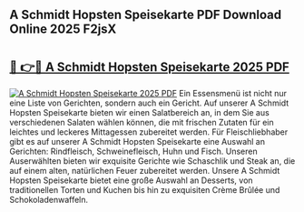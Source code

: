 ## A Schmidt Hopsten Speisekarte PDF Download Online 2025 F2jsX

# <h2><a href="http://gca6kjm.nevu.top/?p=A+Schmidt+Hopsten+Speisekarte">🔗 👉🔴 A Schmidt Hopsten Speisekarte 2025 PDF</a></h2>

[![A Schmidt Hopsten Speisekarte 2025 PDF](https://i.imgur.com/dBaPXMq.png)](http://gca6kjm.nevu.top/?p=A+Schmidt+Hopsten+Speisekarte)
Ein Essensmenü ist nicht nur eine Liste von Gerichten, sondern auch ein Gericht. Auf unserer A Schmidt Hopsten Speisekarte bieten wir einen Salatbereich an, in dem Sie aus verschiedenen Salaten wählen können, die mit frischen Zutaten für ein leichtes und leckeres Mittagessen zubereitet werden. Für Fleischliebhaber gibt es auf unserer A Schmidt Hopsten Speisekarte eine Auswahl an Gerichten: Rindfleisch, Schweinefleisch, Huhn und Fisch. Unseren Auserwählten bieten wir exquisite Gerichte wie Schaschlik und Steak an, die auf einem alten, natürlichen Feuer zubereitet werden. Unsere A Schmidt Hopsten Speisekarte bietet eine große Auswahl an Desserts, von traditionellen Torten und Kuchen bis hin zu exquisiten Crème Brûlée und Schokoladenwaffeln.
